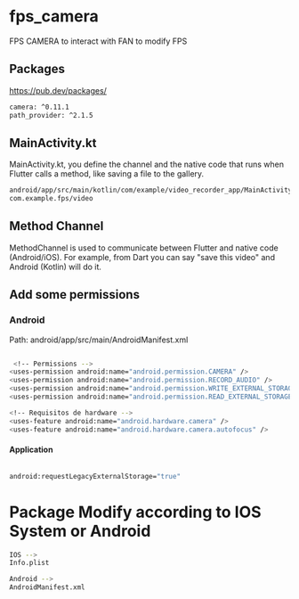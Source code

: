 # fps_camera

FPS CAMERA to interact with FAN to modify FPS

## Packages
https://pub.dev/packages/
```bash
camera: ^0.11.1
path_provider: ^2.1.5

```

## MainActivity.kt
MainActivity.kt, you define the channel and the native code that runs when Flutter calls a method, like saving a file to the gallery.
```bash
android/app/src/main/kotlin/com/example/video_recorder_app/MainActivity.kt
com.example.fps/video
```
## Method Channel
MethodChannel is used to communicate between Flutter and native code (Android/iOS). For example, from Dart you can say "save this video" and Android (Kotlin) will do it.

## Add some permissions

### Android
Path: android/app/src/main/AndroidManifest.xml

```bash

 <!-- Permissions -->
<uses-permission android:name="android.permission.CAMERA" />
<uses-permission android:name="android.permission.RECORD_AUDIO" />
<uses-permission android:name="android.permission.WRITE_EXTERNAL_STORAGE" />
<uses-permission android:name="android.permission.READ_EXTERNAL_STORAGE" />

<!-- Requisitos de hardware -->
<uses-feature android:name="android.hardware.camera" />
<uses-feature android:name="android.hardware.camera.autofocus" />

```

#### Application
```bash

android:requestLegacyExternalStorage="true"

```


# Package Modify according to IOS System or Android
```bash
IOS --> 
Info.plist

Android -->
AndroidManifest.xml
```